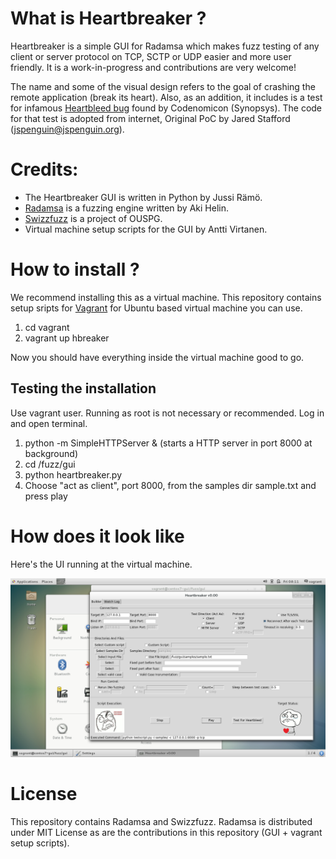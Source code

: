 # What is Heartbreaker ?

Heartbreaker is a simple GUI for Radamsa which makes fuzz testing of any client or server protocol on TCP, SCTP or UDP easier and more user friendly. It is a work-in-progress and contributions are very welcome!

The name and some of the visual design refers to the goal of crashing the remote application (break its heart).
Also, as an addition, it includes is a test for infamous [Heartbleed bug](http://heartbleed.com/) found by Codenomicon (Synopsys). The  code for that test is adopted from internet, Original PoC by Jared Stafford (jspenguin@jspenguin.org).
 

# Credits:

* The Heartbreaker GUI is written in Python by Jussi Rämö. 
* [Radamsa](https://github.com/aoh/radamsa) is a fuzzing engine written by Aki Helin.
* [Swizzfuzz](https://github.com/ouspg/swissfuzz/) is a project of OUSPG.
* Virtual machine setup scripts for the GUI by Antti Virtanen.


# How to install ?

We recommend installing this as a virtual machine. This repository contains setup sripts for [Vagrant](https://www.vagrantup.com/) for Ubuntu based virtual machine you can use.

1. cd vagrant
2. vagrant up hbreaker

Now you should have everything inside the virtual machine good to go.

## Testing the installation

Use vagrant user. Running as root is not necessary or recommended. Log in and open terminal.

1. python -m SimpleHTTPServer & (starts a HTTP server in port 8000 at background)
2. cd /fuzz/gui
3. python heartbreaker.py
4. Choose "act as client", port 8000, from the samples dir sample.txt and press play

# How does it look like

Here's the UI running at the virtual machine.

![Heartbreaker GUI](hbreaker.png)


# License

This repository contains Radamsa and Swizzfuzz. Radamsa is distributed under MIT License as are the contributions in this repository (GUI + vagrant setup scripts).







